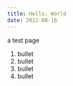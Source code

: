 ```yaml
---
title: Hello, World
date: 2022-08-16
--- 
```


a test page

1. bullet
2. bullet
3. bullet
4. bullet
